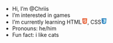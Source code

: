 -  Hi, I’m @Chriis
-  I’m interested in games
-  I’m currently learning HTML<img src="https://github.com/devicons/devicon/blob/master/icons/html5/html5-original.svg" alt="html" width="15px">,  CSS<img src="https://github.com/devicons/devicon/blob/master/icons/css3/css3-original.svg" alt="css" width="15px">
-  Pronouns: he/him
-  Fun fact: i like cats

<!---
ChriisIKTZ/ChriisIKTZ is a ✨ special ✨ repository because its `README.md` (this file) appears on your GitHub profile.
You can click the Preview link to take a look at your changes.
--->

